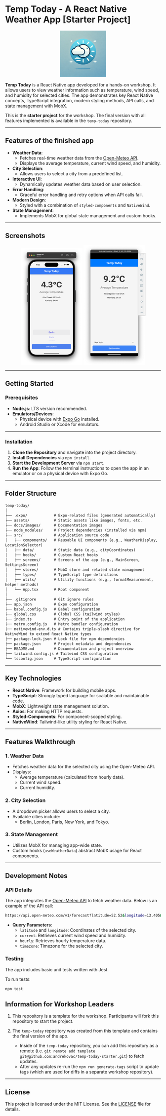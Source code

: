 # Temp Today - A React Native Weather App [Starter Project]

<p align="center">
  <img src="./assets/icon.png" width="150" alt="App icon" />
</p>

**Temp Today** is a React Native app developed for a hands-on workshop. It allows users to view weather information such as temperature, wind speed, and humidity for selected cities.
The app demonstrates key React Native concepts, TypeScript integration, modern styling methods, API calls, and state management with MobX.

This is the **starter project** for the workshop. The final version with all features implemented is available in the `temp-today` repository.

---

## Features of the finished app

- **Weather Data**:
  - Fetches real-time weather data from the [Open-Meteo API](https://open-meteo.com/).
  - Displays the average temperature, current wind speed, and humidity.
- **City Selection**:
  - Allows users to select a city from a predefined list.
- **Interactive UI**:
  - Dynamically updates weather data based on user selection.
- **Error Handling**:
  - Graceful error handling and retry options when API calls fail.
- **Modern Design**:
  - Styled with a combination of `styled-components` and `NativeWind`.
- **State Management**:
  - Implements MobX for global state management and custom hooks.

---

## Screenshots

<p align="center">
  <img src="./docs/images/iphone.png" width="200" alt="iPhone" />
  <img src="./docs/images/android.png" width="200" alt="Android" />
</p>

---

## Getting Started

### Prerequisites

- **Node.js**: LTS version recommended.
- **Emulators/Devices**:
  - Physical device with [Expo Go](https://expo.dev/client) installed.
  - Android Studio or Xcode for emulators.

---

### Installation

1. **Clone the Repository** and navigate into the project directory.
2. **Install Dependencies** via `npm install`.
3. **Start the Development Server** via `npm start`.
4. **Run the App**: Follow the terminal instructions to open the app in an emulator or on a physical device with Expo Go.

---

## Folder Structure

```plaintext
temp-today/
│
├── .expo/            # Expo-related files (generated automatically)
├── assets/           # Static assets like images, fonts, etc.
├── docs/images/      # Documentation images
├── node_modules/     # Project dependencies (installed via npm)
├── src/              # Application source code
│   ├── components/   # Reusable UI components (e.g., WeatherDisplay, LocationSelector)
│   ├── data/         # Static data (e.g., cityCoordinates)
│   ├── hooks/        # Custom React hooks
│   ├── screens/      # Screens of the app (e.g., MainScreen, SettingsScreen)
│   ├── stores/       # MobX store and related state management
│   ├── types/        # TypeScript type definitions
│   ├── utils/        # Utility functions (e.g., formatMeasurement, helper methods)
│   └── App.tsx       # Root component
│
├── .gitignore        # Git ignore rules
├── app.json          # Expo configuration
├── babel.config.js   # Babel configuration
├── global.css        # Global CSS (tailwind styles)
├── index.ts          # Entry point of the application
├── metro.config.js   # Metro bundler configuration
├── nativewind-env.d.ts # Contains triple-slash directive for NativeWind to extend React Native types
├── package-lock.json # Lock file for npm dependencies
├── package.json      # Project metadata and dependencies
├── README.md         # Documentation and project overview
├── tailwind.config.js # Tailwind CSS configuration
└── tsconfig.json     # TypeScript configuration

```

---

## Key Technologies

- **React Native**: Framework for building mobile apps.
- **TypeScript**: Strongly typed language for scalable and maintainable code.
- **MobX**: Lightweight state management solution.
- **Axios**: For making HTTP requests.
- **Styled-Components**: For component-scoped styling.
- **NativeWind**: Tailwind-like utility styling for React Native.

---

## Features Walkthrough

### 1. Weather Data

- Fetches weather data for the selected city using the Open-Meteo API.
- Displays:
  - Average temperature (calculated from hourly data).
  - Current wind speed.
  - Current humidity.

### 2. City Selection

- A dropdown picker allows users to select a city.
- Available cities include:
  - Berlin, London, Paris, New York, and Tokyo.

### 3. State Management

- Utilizes MobX for managing app-wide state.
- Custom hooks (`useWeatherData`) abstract MobX usage for React components.

---

## Development Notes

### API Details

The app integrates the [Open-Meteo API](https://open-meteo.com/) to fetch weather data. Below is an example of the API call:

```bash
https://api.open-meteo.com/v1/forecast?latitude=52.52&longitude=13.405&current=relative_humidity_2m,wind_speed_10m&hourly=temperature_2m&timezone=Europe/Berlin&past_days=0&forecast_days=1
```

- **Query Parameters**:
  - `latitude` and `longitude`: Coordinates of the selected city.
  - `current`: Retrieves current wind speed and humidity.
  - `hourly`: Retrieves hourly temperature data.
  - `timezone`: Timezone for the selected city.

### Testing

The app includes basic unit tests written with Jest.

To run tests:

```bash
npm test
```

## Information for Workshop Leaders

1. This repository is a template for the workshop. Participants will fork this repository to start the project.
2. The `temp-today` repository was created from this template and contains the final version of the app.

     - Inside of the `temp-today` repository, you can add this repository as a remote (i.e. `git remote add template git@github.com:andrekovac/temp-today-starter.git`) to fetch updates.
     - After any updates re-run the `npm run generate-tags` script to update tags (which are used for diffs in a separate workshop repository).

---

## License

This project is licensed under the MIT License. See the [LICENSE](./LICENSE.md) file for details.
